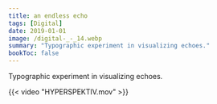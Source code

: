 ```yaml
---
title: an endless echo
tags: [Digital]
date: 2019-01-01
image: /digital-_-_14.webp
summary: "Typographic experiment in visualizing echoes."
bookToc: false
---
```

Typographic experiment in visualizing echoes.

{{< video "HYPERSPEKTIV.mov" >}}